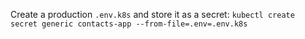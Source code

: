 Create a production `.env.k8s` and store it as a secret: `kubectl create secret generic contacts-app --from-file=.env=.env.k8s`
